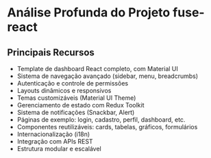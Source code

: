 # Análise Profunda do Projeto fuse-react

## Principais Recursos
- Template de dashboard React completo, com Material UI
- Sistema de navegação avançado (sidebar, menu, breadcrumbs)
- Autenticação e controle de permissões
- Layouts dinâmicos e responsivos
- Temas customizáveis (Material UI Theme)
- Gerenciamento de estado com Redux Toolkit
- Sistema de notificações (Snackbar, Alert)
- Páginas de exemplo: login, cadastro, perfil, dashboard, etc.
- Componentes reutilizáveis: cards, tabelas, gráficos, formulários
- Internacionalização (i18n)
- Integração com APIs REST
- Estrutura modular e escalável
